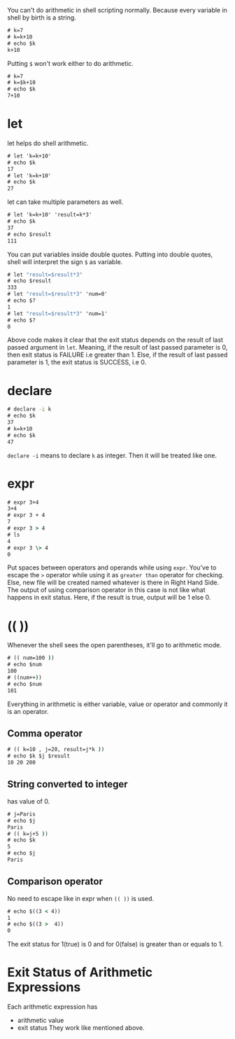 You can't do arithmetic in shell scripting normally. Because every variable in shell by birth is a string.
```cmd
# k=7
# k=k+10
# echo $k
k+10
```

Putting `$` won't work either to do arithmetic.
```cmd
# k=7
# k=$k+10
# echo $k
7+10
```

# let
let helps do shell arithmetic.
```cmd
# let 'k=k+10'
# echo $k
17
# let 'k=k+10'
# echo $k
27
```
let can take multiple parameters as well.
```cmd
# let 'k=k+10' 'result=k*3'
# echo $k
37
# echo $result
111
```
You can put variables inside double quotes. Putting into double quotes, shell will interpret the sign `$` as variable.
```cmd
# let "result=$result*3"
# echo $result
333
# let "result=$result*3" 'num=0'
# echo $?
1
# let "result=$result*3" 'num=1'
# echo $?
0
```
Above code makes it clear that the exit status depends on the result of last passed argument in `let`.
Meaning, if the result of last passed parameter is 0, then exit status is FAILURE i.e greater than 1.
Else, if the result of last passed parameter is 1, the exit status is SUCCESS, i.e 0.

# declare
```cmd
# declare -i k
# echo $k
37
# k=k+10
# echo $k
47
```
`declare -i` means to declare `k` as integer. Then it will be treated like one.

# expr
```cmd
# expr 3+4
3+4
# expr 3 + 4
7
# expr 3 > 4
# ls
4  
# expr 3 \> 4
0
```
Put spaces between operators and operands while using `expr`. You've to escape the `>` operator while using it as `greater than` operator for checking.
Else, new file will be created named whatever is there in Right Hand Side.
The output of using comparison operator in this case is not like what happens in exit status. Here, if the result is true, output will be 1 else 0.

# (( ))
Whenever the shell sees the open parentheses, it'll go to arithmetic mode. 
```cmd
# (( num=100 ))
# echo $num
100
# ((num++))
# echo $num
101
```
Everything in arithmetic is either variable, value or operator and commonly it is an operator.
## Comma operator
```cmd
# (( k=10 , j=20, result=j*k ))
# echo $k $j $result
10 20 200
```

## String converted to integer
has value of 0.
```cmd
# j=Paris
# echo $j
Paris
# (( k=j+5 ))
# echo $k
5
# echo $j
Paris
```
## Comparison operator
No need to escape like in expr when `(( ))` is used.
```cmd
# echo $((3 < 4))
1
# echo $((3 >  4))
0
```
The exit status for 1(true) is 0 and for 0(false) is greater than or equals to 1.

# Exit Status of Arithmetic Expressions
Each arithmetic expression has
- arithmetic value
- exit status
They work like mentioned above.
